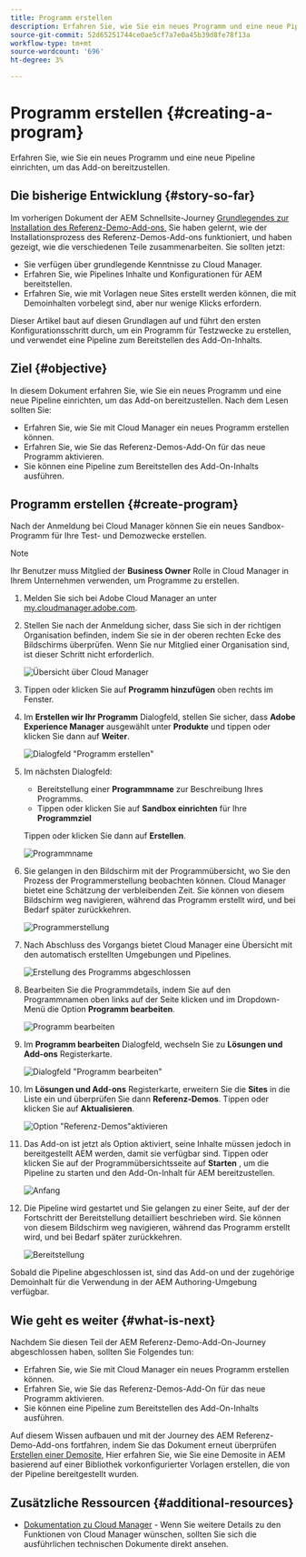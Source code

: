 ```yaml
---
title: Programm erstellen
description: Erfahren Sie, wie Sie ein neues Programm und eine neue Pipeline einrichten, um das Add-on bereitzustellen.
source-git-commit: 52d65251744ce0ae5cf7a7e0a45b39d8fe78f13a
workflow-type: tm+mt
source-wordcount: '696'
ht-degree: 3%

---
```



# Programm erstellen {#creating-a-program}

Erfahren Sie, wie Sie ein neues Programm und eine neue Pipeline einrichten, um das Add-on bereitzustellen.

## Die bisherige Entwicklung {#story-so-far}

Im vorherigen Dokument der AEM Schnellsite-Journey [Grundlegendes zur Installation des Referenz-Demo-Add-ons,](installation.md) Sie haben gelernt, wie der Installationsprozess des Referenz-Demos-Add-ons funktioniert, und haben gezeigt, wie die verschiedenen Teile zusammenarbeiten. Sie sollten jetzt:

* Sie verfügen über grundlegende Kenntnisse zu Cloud Manager.
* Erfahren Sie, wie Pipelines Inhalte und Konfigurationen für AEM bereitstellen.
* Erfahren Sie, wie mit Vorlagen neue Sites erstellt werden können, die mit Demoinhalten vorbelegt sind, aber nur wenige Klicks erfordern.

Dieser Artikel baut auf diesen Grundlagen auf und führt den ersten Konfigurationsschritt durch, um ein Programm für Testzwecke zu erstellen, und verwendet eine Pipeline zum Bereitstellen des Add-On-Inhalts.

## Ziel {#objective}

In diesem Dokument erfahren Sie, wie Sie ein neues Programm und eine neue Pipeline einrichten, um das Add-on bereitzustellen. Nach dem Lesen sollten Sie:

* Erfahren Sie, wie Sie mit Cloud Manager ein neues Programm erstellen können.
* Erfahren Sie, wie Sie das Referenz-Demos-Add-On für das neue Programm aktivieren.
* Sie können eine Pipeline zum Bereitstellen des Add-On-Inhalts ausführen.

## Programm erstellen {#create-program}

Nach der Anmeldung bei Cloud Manager können Sie ein neues Sandbox-Programm für Ihre Test- und Demozwecke erstellen.

>[!NOTE]
>
>Ihr Benutzer muss Mitglied der **Business Owner** Rolle in Cloud Manager in Ihrem Unternehmen verwenden, um Programme zu erstellen.

1. Melden Sie sich bei Adobe Cloud Manager an unter [my.cloudmanager.adobe.com](https://my.cloudmanager.adobe.com/).

1. Stellen Sie nach der Anmeldung sicher, dass Sie sich in der richtigen Organisation befinden, indem Sie sie in der oberen rechten Ecke des Bildschirms überprüfen. Wenn Sie nur Mitglied einer Organisation sind, ist dieser Schritt nicht erforderlich.

   ![Übersicht über Cloud Manager](assets/cloud-manager.png)

1. Tippen oder klicken Sie auf **Programm hinzufügen** oben rechts im Fenster.

1. Im **Erstellen wir Ihr Programm** Dialogfeld, stellen Sie sicher, dass **Adobe Experience Manager** ausgewählt unter **Produkte** und tippen oder klicken Sie dann auf **Weiter**.

   ![Dialogfeld &quot;Programm erstellen&quot;](assets/create-program.png)

1. Im nächsten Dialogfeld:

   * Bereitstellung einer **Programmname** zur Beschreibung Ihres Programms.
   * Tippen oder klicken Sie auf **Sandbox einrichten** für Ihre **Programmziel**

   Tippen oder klicken Sie dann auf **Erstellen**.

   ![Programmname](assets/program-name.png)

1. Sie gelangen in den Bildschirm mit der Programmübersicht, wo Sie den Prozess der Programmerstellung beobachten können. Cloud Manager bietet eine Schätzung der verbleibenden Zeit. Sie können von diesem Bildschirm weg navigieren, während das Programm erstellt wird, und bei Bedarf später zurückkehren.

   ![Programmerstellung](assets/program-creation.png)

1. Nach Abschluss des Vorgangs bietet Cloud Manager eine Übersicht mit den automatisch erstellten Umgebungen und Pipelines.

   ![Erstellung des Programms abgeschlossen](assets/creation-complete.png)

1. Bearbeiten Sie die Programmdetails, indem Sie auf den Programmnamen oben links auf der Seite klicken und im Dropdown-Menü die Option **Programm bearbeiten**.

   ![Programm bearbeiten](assets/edit-program.png)

1. Im **Programm bearbeiten** Dialogfeld, wechseln Sie zu **Lösungen und Add-ons** Registerkarte.

   ![Dialogfeld &quot;Programm bearbeiten&quot;](assets/edit-program-dialog.png)

1. Im **Lösungen und Add-ons** Registerkarte, erweitern Sie die **Sites** in die Liste ein und überprüfen Sie dann **Referenz-Demos**. Tippen oder klicken Sie auf **Aktualisieren**.

   ![Option &quot;Referenz-Demos&quot;aktivieren](assets/edit-program-add-on.png)

1. Das Add-on ist jetzt als Option aktiviert, seine Inhalte müssen jedoch in bereitgestellt AEM werden, damit sie verfügbar sind. Tippen oder klicken Sie auf der Programmübersichtsseite auf **Starten** , um die Pipeline zu starten und den Add-On-Inhalt für AEM bereitzustellen.

   ![Anfang](assets/deploy.png)

1. Die Pipeline wird gestartet und Sie gelangen zu einer Seite, auf der der Fortschritt der Bereitstellung detailliert beschrieben wird. Sie können von diesem Bildschirm weg navigieren, während das Programm erstellt wird, und bei Bedarf später zurückkehren.

   ![Bereitstellung](assets/deployment.png)

Sobald die Pipeline abgeschlossen ist, sind das Add-on und der zugehörige Demoinhalt für die Verwendung in der AEM Authoring-Umgebung verfügbar.

## Wie geht es weiter {#what-is-next}

Nachdem Sie diesen Teil der AEM Referenz-Demo-Add-On-Journey abgeschlossen haben, sollten Sie Folgendes tun:

* Erfahren Sie, wie Sie mit Cloud Manager ein neues Programm erstellen können.
* Erfahren Sie, wie Sie das Referenz-Demos-Add-On für das neue Programm aktivieren.
* Sie können eine Pipeline zum Bereitstellen des Add-On-Inhalts ausführen.

Auf diesem Wissen aufbauen und mit der Journey des AEM Referenz-Demo-Add-ons fortfahren, indem Sie das Dokument erneut überprüfen [Erstellen einer Demosite,](create-site.md) Hier erfahren Sie, wie Sie eine Demosite in AEM basierend auf einer Bibliothek vorkonfigurierter Vorlagen erstellen, die von der Pipeline bereitgestellt wurden.

## Zusätzliche Ressourcen {#additional-resources}

* [Dokumentation zu Cloud Manager](https://experienceleague.adobe.com/docs/experience-manager-cloud-service/onboarding/onboarding-concepts/cloud-manager-introduction.html) - Wenn Sie weitere Details zu den Funktionen von Cloud Manager wünschen, sollten Sie sich die ausführlichen technischen Dokumente direkt ansehen.
